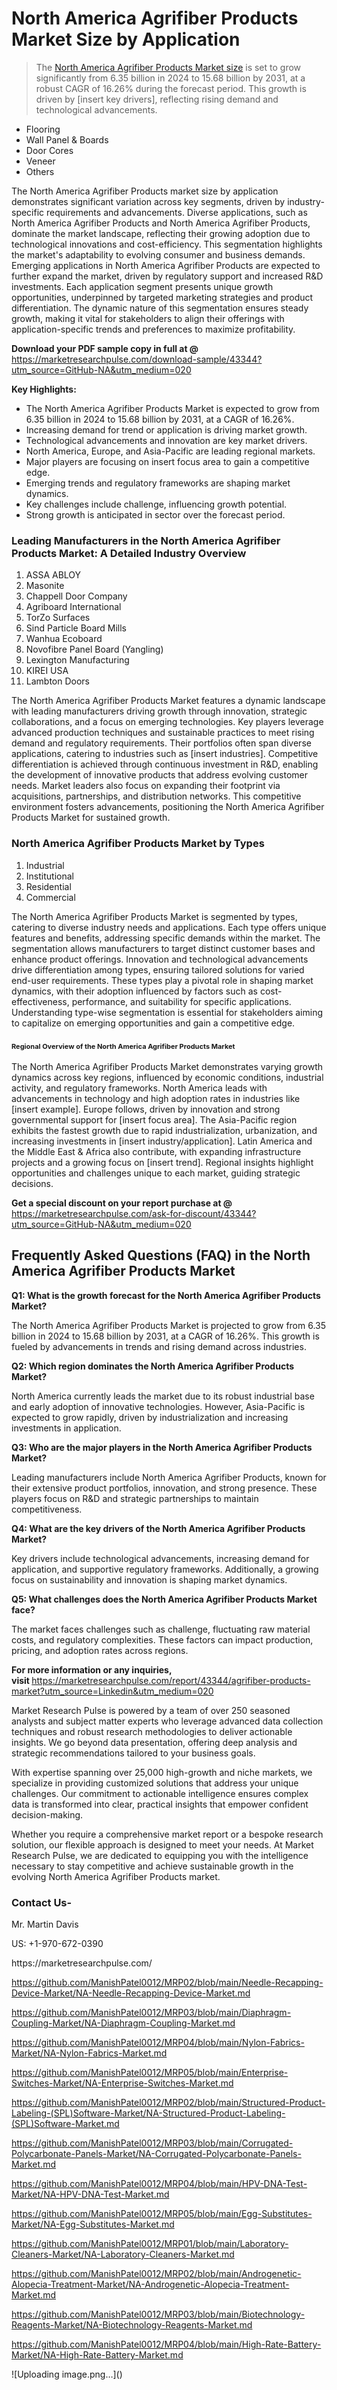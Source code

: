 <h1>North America Agrifiber Products Market&nbsp;Size by Application</h1><blockquote><p>The <a href="https://marketresearchpulse.com/download-sample/43344?utm_source=GitHub-NA&amp;utm_medium=020">North America Agrifiber Products Market size</a> is set to grow significantly from 6.35 billion in 2024 to 15.68 billion by 2031, at a robust CAGR of 16.26% during the forecast period. This growth is driven by [insert key drivers], reflecting rising demand and technological advancements.</p></blockquote><ul><li>Flooring<li> Wall Panel & Boards<li> Door Cores<li> Veneer<li> Others</li></ul><p>The North America Agrifiber Products market size by application demonstrates significant variation across key segments, driven by industry-specific requirements and advancements. Diverse applications, such as North America Agrifiber Products and North America Agrifiber Products, dominate the market landscape, reflecting their growing adoption due to technological innovations and cost-efficiency. This segmentation highlights the market's adaptability to evolving consumer and business demands. Emerging applications in North America Agrifiber Products are expected to further expand the market, driven by regulatory support and increased R&D investments. Each application segment presents unique growth opportunities, underpinned by targeted marketing strategies and product differentiation. The dynamic nature of this segmentation ensures steady growth, making it vital for stakeholders to align their offerings with application-specific trends and preferences to maximize profitability.</p><p><strong>Download your PDF sample copy in full at @ </strong><a href="https://marketresearchpulse.com/download-sample/43344?utm_source=GitHub-NA&amp;utm_medium=020">https://marketresearchpulse.com/download-sample/43344?utm_source=GitHub-NA&amp;utm_medium=020</a></p><p><strong>Key Highlights: </strong></p><ul><li>The North America Agrifiber Products Market is expected to grow from 6.35 billion in 2024 to 15.68 billion by 2031, at a CAGR of 16.26%.</li><li>Increasing demand for trend or application is driving market growth.</li><li>Technological advancements and innovation are key market drivers.</li><li>North America, Europe, and Asia-Pacific are leading regional markets.</li><li>Major players are focusing on insert focus area to gain a competitive edge.</li><li>Emerging trends and regulatory frameworks are shaping market dynamics.</li><li>Key challenges include challenge, influencing growth potential.</li><li>Strong growth is anticipated in sector over the forecast period.</li></ul><h3>Leading Manufacturers in the North America Agrifiber Products Market: A Detailed Industry Overview</h3><ol><li>ASSA ABLOY</li><li>Masonite</li><li>Chappell Door Company</li><li>Agriboard International</li><li>TorZo Surfaces</li><li>Sind Particle Board Mills</li><li>Wanhua Ecoboard</li><li>Novofibre Panel Board (Yangling)</li><li>Lexington Manufacturing</li><li>KIREI USA</li><li>Lambton Doors</li></ol><div class="flex max-w-full flex-col flex-grow"><div class="min-h-8 text-message flex w-full flex-col items-end gap-2 whitespace-normal break-words [.text-message+&amp;]:mt-5" dir="auto" data-message-author-role="assistant" data-message-id="fd8432e4-4910-450d-b182-61b7bfb0a01f" data-message-model-slug="gpt-4o"><div class="flex w-full flex-col gap-1 empty:hidden first:pt-[3px]"><div class="markdown prose w-full break-words dark:prose-invert light"><p>The North America Agrifiber Products Market features a dynamic landscape with leading manufacturers driving growth through innovation, strategic collaborations, and a focus on emerging technologies. Key players leverage advanced production techniques and sustainable practices to meet rising demand and regulatory requirements. Their portfolios often span diverse applications, catering to industries such as [insert industries]. Competitive differentiation is achieved through continuous investment in R&amp;D, enabling the development of innovative products that address evolving customer needs. Market leaders also focus on expanding their footprint via acquisitions, partnerships, and distribution networks. This competitive environment fosters advancements, positioning the North America Agrifiber Products Market for sustained growth.</p></div></div></div></div><h3>North America Agrifiber Products Market by Types</h3><ol><li>Industrial<li> Institutional<li> Residential<li> Commercial</li></ol><div class="flex max-w-full flex-col flex-grow"><div class="min-h-8 text-message flex w-full flex-col items-end gap-2 whitespace-normal break-words [.text-message+&amp;]:mt-5" dir="auto" data-message-author-role="assistant" data-message-id="084470be-0bb7-4664-bddf-5156b4f41249" data-message-model-slug="gpt-4o-mini"><div class="flex w-full flex-col gap-1 empty:hidden first:pt-[3px]"><div class="markdown prose w-full break-words dark:prose-invert light"><p>The North America Agrifiber Products Market is segmented by types, catering to diverse industry needs and applications. Each type offers unique features and benefits, addressing specific demands within the market. The segmentation allows manufacturers to target distinct customer bases and enhance product offerings. Innovation and technological advancements drive differentiation among types, ensuring tailored solutions for varied end-user requirements. These types play a pivotal role in shaping market dynamics, with their adoption influenced by factors such as cost-effectiveness, performance, and suitability for specific applications. Understanding type-wise segmentation is essential for stakeholders aiming to capitalize on emerging opportunities and gain a competitive edge.</p></div></div></div></div><h3><span style="font-size: 11px;">Regional Overview of the North America Agrifiber Products Market</span></h3><div class="flex max-w-full flex-col flex-grow"><div class="min-h-8 text-message flex w-full flex-col items-end gap-2 whitespace-normal break-words [.text-message+&amp;]:mt-5" dir="auto" data-message-author-role="assistant" data-message-id="e9038762-ce64-4e30-91c9-9bd413514231" data-message-model-slug="gpt-4o-mini"><div class="flex w-full flex-col gap-1 empty:hidden first:pt-[3px]"><div class="markdown prose w-full break-words dark:prose-invert light"><p>The North America Agrifiber Products Market demonstrates varying growth dynamics across key regions, influenced by economic conditions, industrial activity, and regulatory frameworks. North America leads with advancements in technology and high adoption rates in industries like [insert example]. Europe follows, driven by innovation and strong governmental support for [insert focus area]. The Asia-Pacific region exhibits the fastest growth due to rapid industrialization, urbanization, and increasing investments in [insert industry/application]. Latin America and the Middle East &amp; Africa also contribute, with expanding infrastructure projects and a growing focus on [insert trend]. Regional insights highlight opportunities and challenges unique to each market, guiding strategic decisions.</p></div></div></div></div><p><strong>Get a special discount on your report purchase at @ </strong><a href="https://marketresearchpulse.com/ask-for-discount/43344?utm_source=GitHub-NA&amp;utm_medium=020">https://marketresearchpulse.com/ask-for-discount/43344?utm_source=GitHub-NA&amp;utm_medium=020</a></p><h2>Frequently Asked Questions (FAQ) in the North America Agrifiber Products Market</h2><p><strong>Q1: What is the growth forecast for the North America Agrifiber Products Market?</strong></p><p>The North America Agrifiber Products Market is projected to grow from 6.35 billion in 2024 to 15.68 billion by 2031, at a CAGR of 16.26%. This growth is fueled by advancements in trends and rising demand across industries.</p><p><strong>Q2: Which region dominates the North America Agrifiber Products Market?</strong></p><p>North America currently leads the market due to its robust industrial base and early adoption of innovative technologies. However, Asia-Pacific is expected to grow rapidly, driven by industrialization and increasing investments in application.</p><p><strong>Q3: Who are the major players in the North America Agrifiber Products Market?</strong></p><p>Leading manufacturers include North America Agrifiber Products, known for their extensive product portfolios, innovation, and strong presence. These players focus on R&amp;D and strategic partnerships to maintain competitiveness.</p><p><strong>Q4: What are the key drivers of the North America Agrifiber Products Market?</strong></p><p>Key drivers include technological advancements, increasing demand for application, and supportive regulatory frameworks. Additionally, a growing focus on sustainability and innovation is shaping market dynamics.</p><p><strong>Q5: What challenges does the North America Agrifiber Products Market face?</strong></p><p>The market faces challenges such as challenge, fluctuating raw material costs, and regulatory complexities. These factors can impact production, pricing, and adoption rates across regions.</p><p><strong>For more information or any inquiries, visit&nbsp;</strong><a href="https://marketresearchpulse.com/report/43344/agrifiber-products-market?utm_source=Linkedin&utm_medium=020">https://marketresearchpulse.com/report/43344/agrifiber-products-market?utm_source=Linkedin&utm_medium=020</a></p><p>Market Research Pulse is powered by a team of over 250 seasoned analysts and subject matter experts who leverage advanced data collection techniques and robust research methodologies to deliver actionable insights. We go beyond data presentation, offering deep analysis and strategic recommendations tailored to your business goals.</p><p>With expertise spanning over 25,000 high-growth and niche markets, we specialize in providing customized solutions that address your unique challenges. Our commitment to actionable intelligence ensures complex data is transformed into clear, practical insights that empower confident decision-making.</p><p>Whether you require a comprehensive market report or a bespoke research solution, our flexible approach is designed to meet your needs. At Market Research Pulse, we are dedicated to equipping you with the intelligence necessary to stay competitive and achieve sustainable growth in the evolving North America Agrifiber Products market.</p><h3><strong>Contact Us-</strong></h3><p>Mr. Martin Davis</p><p>US: +1-970-672-0390</p><p>https://marketresearchpulse.com/</p><p><a href="https://github.com/ManishPatel0012/MRP02/blob/main/Needle-Recapping-Device-Market/NA-Needle-Recapping-Device-Market.md">https://github.com/ManishPatel0012/MRP02/blob/main/Needle-Recapping-Device-Market/NA-Needle-Recapping-Device-Market.md</a></p><p><a href="https://github.com/ManishPatel0012/MRP03/blob/main/Diaphragm-Coupling-Market/NA-Diaphragm-Coupling-Market.md">https://github.com/ManishPatel0012/MRP03/blob/main/Diaphragm-Coupling-Market/NA-Diaphragm-Coupling-Market.md</a></p><p><a href="https://github.com/ManishPatel0012/MRP04/blob/main/Nylon-Fabrics-Market/NA-Nylon-Fabrics-Market.md">https://github.com/ManishPatel0012/MRP04/blob/main/Nylon-Fabrics-Market/NA-Nylon-Fabrics-Market.md</a></p><p><a href="https://github.com/ManishPatel0012/MRP05/blob/main/Enterprise-Switches-Market/NA-Enterprise-Switches-Market.md">https://github.com/ManishPatel0012/MRP05/blob/main/Enterprise-Switches-Market/NA-Enterprise-Switches-Market.md</a></p><p><a href="https://github.com/ManishPatel0012/MRP02/blob/main/Structured-Product-Labeling-(SPL)Software-Market/NA-Structured-Product-Labeling-(SPL)Software-Market.md">https://github.com/ManishPatel0012/MRP02/blob/main/Structured-Product-Labeling-(SPL)Software-Market/NA-Structured-Product-Labeling-(SPL)Software-Market.md</a></p><p><a href="https://github.com/ManishPatel0012/MRP03/blob/main/Corrugated-Polycarbonate-Panels-Market/NA-Corrugated-Polycarbonate-Panels-Market.md">https://github.com/ManishPatel0012/MRP03/blob/main/Corrugated-Polycarbonate-Panels-Market/NA-Corrugated-Polycarbonate-Panels-Market.md</a></p><p><a href="https://github.com/ManishPatel0012/MRP04/blob/main/HPV-DNA-Test-Market/NA-HPV-DNA-Test-Market.md">https://github.com/ManishPatel0012/MRP04/blob/main/HPV-DNA-Test-Market/NA-HPV-DNA-Test-Market.md</a></p><p><a href="https://github.com/ManishPatel0012/MRP05/blob/main/Egg-Substitutes-Market/NA-Egg-Substitutes-Market.md">https://github.com/ManishPatel0012/MRP05/blob/main/Egg-Substitutes-Market/NA-Egg-Substitutes-Market.md</a></p><p><a href="https://github.com/ManishPatel0012/MRP01/blob/main/Laboratory-Cleaners-Market/NA-Laboratory-Cleaners-Market.md">https://github.com/ManishPatel0012/MRP01/blob/main/Laboratory-Cleaners-Market/NA-Laboratory-Cleaners-Market.md</a></p><p><a href="https://github.com/ManishPatel0012/MRP02/blob/main/Androgenetic-Alopecia-Treatment-Market/NA-Androgenetic-Alopecia-Treatment-Market.md">https://github.com/ManishPatel0012/MRP02/blob/main/Androgenetic-Alopecia-Treatment-Market/NA-Androgenetic-Alopecia-Treatment-Market.md</a></p><p><a href="https://github.com/ManishPatel0012/MRP03/blob/main/Biotechnology-Reagents-Market/NA-Biotechnology-Reagents-Market.md">https://github.com/ManishPatel0012/MRP03/blob/main/Biotechnology-Reagents-Market/NA-Biotechnology-Reagents-Market.md</a></p><p><a href="https://github.com/ManishPatel0012/MRP04/blob/main/High-Rate-Battery-Market/NA-High-Rate-Battery-Market.md">https://github.com/ManishPatel0012/MRP04/blob/main/High-Rate-Battery-Market/NA-High-Rate-Battery-Market.md</a></p>
![Uploading image.png…]()
